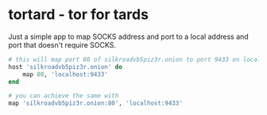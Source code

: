 tortard - tor for tards
=======================
Just a simple app to map SOCKS address and port to a local address and port that doesn't require
SOCKS.

```ruby
# this will map port 80 of silkroadvb5piz3r.onion to port 9433 on localhost
host 'silkroadvb5piz3r.onion' do
	map 80, 'localhost:9433'
end

# you can achieve the same with
map 'silkroadvb5piz3r.onion:80', 'localhost:9433'
```
